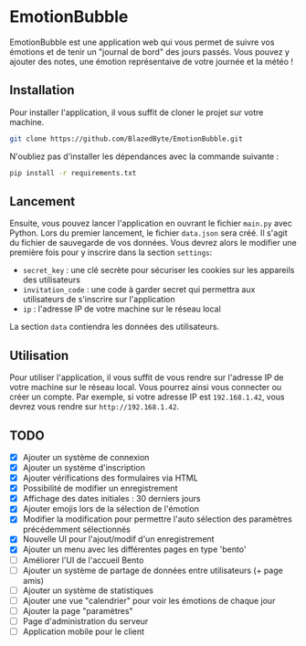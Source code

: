 # EmotionBubble

EmotionBubble est une application web qui vous permet de suivre vos émotions et de tenir un "journal de bord" des jours passés. Vous pouvez y ajouter des notes, une émotion représentaive de votre journée et la météo !

## Installation

Pour installer l'application, il vous suffit de cloner le projet sur votre machine.
```bash
git clone https://github.com/BlazedByte/EmotionBubble.git
```

N'oubliez pas d'installer les dépendances avec la commande suivante :
```bash
pip install -r requirements.txt
```

## Lancement

Ensuite, vous pouvez lancer l'application en ouvrant le fichier `main.py` avec Python.
Lors du premier lancement, le fichier `data.json` sera créé. Il s'agit du fichier de sauvegarde de vos données.
Vous devrez alors le modifier une première fois pour y inscrire dans la section `settings`:
- `secret_key` : une clé secrète pour sécuriser les cookies sur les appareils des utilisateurs
- `invitation_code` : une code à garder secret qui permettra aux utilisateurs de s'inscrire sur l'application
- `ip` : l'adresse IP de votre machine sur le réseau local

La section `data` contiendra les données des utilisateurs.

## Utilisation

Pour utiliser l'application, il vous suffit de vous rendre sur l'adresse IP de votre machine sur le réseau local. Vous pourrez ainsi vous connecter ou créer un compte. Par exemple, si votre adresse IP est `192.168.1.42`, vous devrez vous rendre sur `http://192.168.1.42`.

## TODO
- [x] Ajouter un système de connexion
- [x] Ajouter un système d'inscription
- [x] Ajouter vérifications des formulaires via HTML
- [x] Possibilité de modifier un enregistrement
- [x] Affichage des dates initiales : 30 derniers jours
- [x] Ajouter emojis lors de la sélection de l'émotion
- [x] Modifier la modification pour permettre l'auto sélection des paramètres précédemment sélectionnés
- [x] Nouvelle UI pour l'ajout/modif d'un enregistrement
- [x] Ajouter un menu avec les différentes pages en type 'bento'
- [ ] Améliorer l'UI de l'accueil Bento
- [ ] Ajouter un système de partage de données entre utilisateurs (+ page amis)
- [ ] Ajouter un système de statistiques
- [ ] Ajouter une vue "calendrier" pour voir les émotions de chaque jour
- [ ] Ajouter la page "paramètres"
- [ ] Page d'administration du serveur
- [ ] Application mobile pour le client